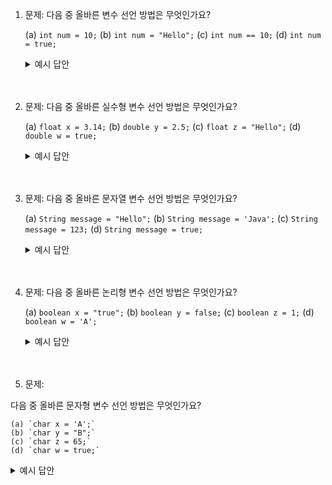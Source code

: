 1. 문제: 다음 중 올바른 변수 선언 방법은 무엇인가요?

   (a) `int num = 10;`
   (b) `int num = "Hello";`
   (c) `int num == 10;`
   (d) `int num = true;`

   <details>
   <summary>
   예시 답안
   </summary>

   해답: (a) `int num = 10;`

   </details>
   <br>
   <br>

2. 문제: 다음 중 올바른 실수형 변수 선언 방법은 무엇인가요?

   (a) `float x = 3.14;`
   (b) `double y = 2.5;`
   (c) `float z = "Hello";`
   (d) `double w = true;`

   <details>
   <summary>
   예시 답안
   </summary>

   해답: (b) `double y = 2.5;`

   </details>
   <br>
   <br>

3. 문제: 다음 중 올바른 문자열 변수 선언 방법은 무엇인가요?

   (a) `String message = "Hello";`
   (b) `String message = 'Java';`
   (c) `String message = 123;`
   (d) `String message = true;`

   <details>
   <summary>
   예시 답안
   </summary>

   해답: (a) `String message = "Hello";`

   </details>
   <br>
   <br>

4. 문제: 다음 중 올바른 논리형 변수 선언 방법은 무엇인가요?

   (a) `boolean x = "true";`
   (b) `boolean y = false;`
   (c) `boolean z = 1;`
   (d) `boolean w = 'A';`

   <details>
   <summary>
   예시 답안
   </summary>

   해답: (b) `boolean y = false;`

   </details>
   <br>
   <br>

5. 문제:

다음 중 올바른 문자형 변수 선언 방법은 무엇인가요?

    (a) `char x = 'A';`
    (b) `char y = "B";`
    (c) `char z = 65;`
    (d) `char w = true;`

   <details>
   <summary>
   예시 답안
   </summary>

    해답: (a) `char x = 'A';`

   </details>
   <br>
   <br>
